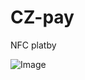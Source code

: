 # CZ-pay
NFC platby


![Image](https://github.com/user-attachments/assets/d637d236-497c-4f6c-bd70-5aceff62aff5)
